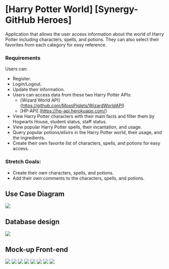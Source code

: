 # [Harry Potter World] [Synergy- GitHub Heroes]
Application that allows the user access information about the world of Harry Potter including characters, spells, and potions. They can also select their favorites from each category for easy reference.
### Requirements
Users can:
* Register.
* Login/Logout.
* Update their information.
* Users can access data from these two Harry Potter APIs:
    * [Wizard World API] (https://github.com/MossPiglets/WizardWorldAPI)
    * [HP-API] (https://hp-api.herokuapp.com/)
* View Harry Potter characters with their main facts and filter them by Hogwarts House, student status, staff status.
* View popular Harry Potter spells, their incantation, and usage.
* Query popular potions/elixirs in the Harry Potter world, their usage, and the ingredients.
* Create their own favorite list of characters, spells, and potions for easy access.
### Stretch Goals:
* Create their own characters, spells, and potions.
* Add their own comments to the characters, spells, and potions.

## Use Case Diagram
![](./imgs/HPappFlowChart.PNG)

## Database design
![](./imgs/dbschema.png)

## Mock-up Front-end
![](./imgs/WelcomePage.png)
![](./imgs/Register.png)
![](./imgs/HomePage.png)
![](./imgs/UpdateInfo.png)
![](./imgs/Characters.png)
![](./imgs/Elixirs.png)
![](./imgs/Houses.png)
![](./imgs/Spells.png)
